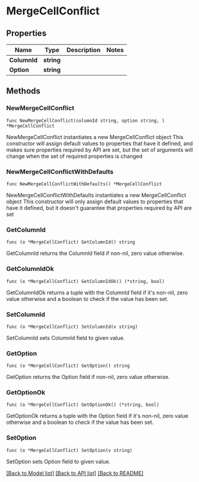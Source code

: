 # MergeCellConflict

## Properties

Name | Type | Description | Notes
------------ | ------------- | ------------- | -------------
**ColumnId** | **string** |  | 
**Option** | **string** |  | 

## Methods

### NewMergeCellConflict

`func NewMergeCellConflict(columnId string, option string, ) *MergeCellConflict`

NewMergeCellConflict instantiates a new MergeCellConflict object
This constructor will assign default values to properties that have it defined,
and makes sure properties required by API are set, but the set of arguments
will change when the set of required properties is changed

### NewMergeCellConflictWithDefaults

`func NewMergeCellConflictWithDefaults() *MergeCellConflict`

NewMergeCellConflictWithDefaults instantiates a new MergeCellConflict object
This constructor will only assign default values to properties that have it defined,
but it doesn't guarantee that properties required by API are set

### GetColumnId

`func (o *MergeCellConflict) GetColumnId() string`

GetColumnId returns the ColumnId field if non-nil, zero value otherwise.

### GetColumnIdOk

`func (o *MergeCellConflict) GetColumnIdOk() (*string, bool)`

GetColumnIdOk returns a tuple with the ColumnId field if it's non-nil, zero value otherwise
and a boolean to check if the value has been set.

### SetColumnId

`func (o *MergeCellConflict) SetColumnId(v string)`

SetColumnId sets ColumnId field to given value.


### GetOption

`func (o *MergeCellConflict) GetOption() string`

GetOption returns the Option field if non-nil, zero value otherwise.

### GetOptionOk

`func (o *MergeCellConflict) GetOptionOk() (*string, bool)`

GetOptionOk returns a tuple with the Option field if it's non-nil, zero value otherwise
and a boolean to check if the value has been set.

### SetOption

`func (o *MergeCellConflict) SetOption(v string)`

SetOption sets Option field to given value.



[[Back to Model list]](../README.md#documentation-for-models) [[Back to API list]](../README.md#documentation-for-api-endpoints) [[Back to README]](../README.md)


